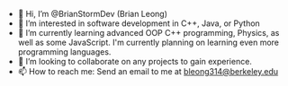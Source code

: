 - 👋 Hi, I’m @BrianStormDev (Brian Leong)
- 👀 I’m interested in software development in C++, Java, or Python
- 🌱 I’m currently learning advanced OOP C++ programming, Physics, as well as some JavaScript. I'm currently planning on learning even more programming languages.
- 💞️ I’m looking to collaborate on any projects to gain experience. 
- 📫 How to reach me: Send an email to me at bleong314@berkeley.edu

<!---
BrianStormYT/BrianStormYT is a ✨ special ✨ repository because its `README.md` (this file) appears on your GitHub profile.
You can click the Preview link to take a look at your changes.
--->
